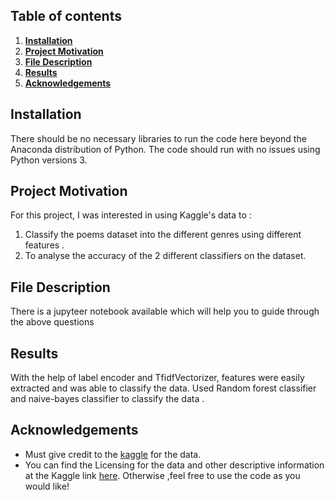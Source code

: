 ## Table of contents

  1. [**Installation**](#Installation)
  2. [**Project Motivation**](#Project)
  3. [**File Description**](#FileDescription)
  4. [**Results**](#Results)
  5. [**Acknowledgements**](#Acknowledgements)
  
## Installation
There should be no necessary libraries to run the code here beyond the Anaconda distribution of Python. The code should run with no issues using Python versions 3.

## Project Motivation
For this project, I was interested in using Kaggle's data to :
 1. Classify the poems dataset into the different genres using different features .
 2. To analyse the accuracy of the 2 different classifiers on the dataset.
 
## File Description
   There is a jupyteer notebook available which will help you to guide through the above questions 
## Results
   With the help of label encoder and TfidfVectorizer, features were easily extracted and was able to classify the data.
   Used Random forest classifier and naive-bayes classifier to classify the data .
   
## Acknowledgements
* Must give credit to the [kaggle](https://www.kaggle.com/) for the data.
* You can find the Licensing for the data and other descriptive information at the Kaggle link [here](https://www.kaggle.com/jatindersehdev/poetry-analysis-data). Otherwise ,feel free to use the code as you would like! 
